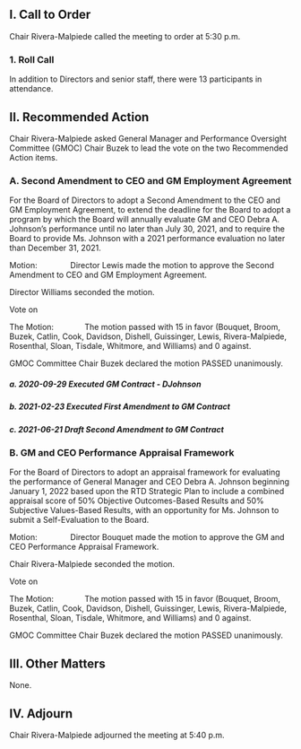 ## I. Call to Order

Chair Rivera-Malpiede called the meeting to order at 5:30 p.m.

### 1. Roll Call

In addition to Directors and senior staff, there were 13 participants in attendance.

## II. Recommended Action

Chair Rivera-Malpiede asked General Manager and Performance Oversight Committee (GMOC) Chair Buzek to lead the vote on the two Recommended Action items.

### A. Second Amendment to CEO and GM Employment Agreement

For the Board of Directors to adopt a Second Amendment to the CEO and GM Employment Agreement, to extend the deadline for the Board to adopt a program by which the Board will annually evaluate GM and CEO Debra A. Johnson’s performance until no later than July 30, 2021, and to require the Board to provide Ms. Johnson with a 2021 performance evaluation no later than December 31, 2021.

Motion:               Director Lewis made the motion to approve the Second Amendment to CEO and GM Employment Agreement.

Director Williams seconded the motion.

Vote on

The Motion:              The motion passed with 15 in favor (Bouquet, Broom, Buzek, Catlin, Cook, Davidson, Dishell, Guissinger, Lewis, Rivera-Malpiede, Rosenthal, Sloan, Tisdale, Whitmore, and Williams) and 0 against.

GMOC Committee Chair Buzek declared the motion PASSED unanimously.

##### a. 2020-09-29 Executed GM Contract - DJohnson

##### b. 2021-02-23 Executed First Amendment to GM Contract

##### c. 2021-06-21 Draft Second Amendment to GM Contract

### B. GM and CEO Performance Appraisal Framework

For the Board of Directors to adopt an appraisal framework for evaluating the performance of General Manager and CEO Debra A. Johnson beginning January 1, 2022 based upon the RTD Strategic Plan to include a combined appraisal score of 50% Objective Outcomes-Based Results and 50% Subjective Values-Based Results, with an opportunity for Ms. Johnson to submit a Self-Evaluation to the Board.

Motion:               Director Bouquet made the motion to approve the GM and CEO Performance Appraisal Framework.

Chair Rivera-Malpiede seconded the motion.

Vote on

The Motion:              The motion passed with 15 in favor (Bouquet, Broom, Buzek, Catlin, Cook, Davidson, Dishell, Guissinger, Lewis, Rivera-Malpiede, Rosenthal, Sloan, Tisdale, Whitmore, and Williams) and 0 against.

GMOC Committee Chair Buzek declared the motion PASSED unanimously.

## III. Other Matters

None.

## IV. Adjourn

Chair Rivera-Malpiede adjourned the meeting at 5:40 p.m.